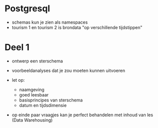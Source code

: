 # Postgresql

* schemas kun je zien als namespaces
* tourism 1 en tourism 2 is brondata "op verschillende tijdstippen"

# Deel 1

* ontwerp een sterschema
* voorbeeldanalyses dat je zou moeten kunnen uitvoeren


* let op: 
    * naamgeving
    * goed leesbaar
    * basisprincipes van sterschema
    * datum en tijdsdimensie


* op einde paar vraagjes kan je perfect behandelen 
met inhoud van les (Data Warehousing)

